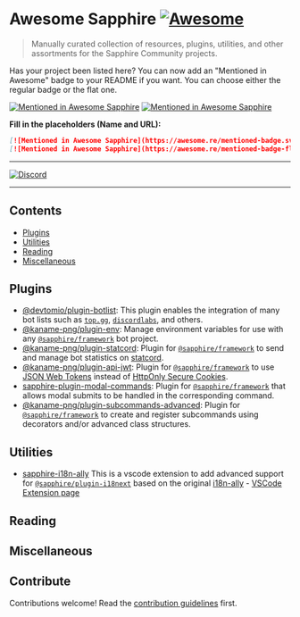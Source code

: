 # Awesome Sapphire [![Awesome](https://awesome.re/badge.svg)](https://awesome.re)

> Manually curated collection of resources, plugins, utilities, and other assortments for the Sapphire Community
> projects.

Has your project been listed here? You can now add an "Mentioned in Awesome" badge to your README if you want. You can
choose either the regular badge or the flat one.

[![Mentioned in Awesome Sapphire](https://awesome.re/mentioned-badge.svg)](https://github.com/sapphiredev/awesome-sapphire)
[![Mentioned in Awesome Sapphire](https://awesome.re/mentioned-badge-flat.svg)](https://github.com/sapphiredev/awesome-sapphire)

**Fill in the placeholders (Name and URL):**

```md
[![Mentioned in Awesome Sapphire](https://awesome.re/mentioned-badge.svg)](https://github.com/sapphiredev/awesome-sapphire)
[![Mentioned in Awesome Sapphire](https://awesome.re/mentioned-badge-flat.svg)](https://github.com/sapphiredev/awesome-sapphire)
```

---

[![Discord](https://discord.com/api/guilds/737141877803057244/embed.png)](https://discord.gg/sapphiredev)

---

## Contents

- [Plugins](#plugins)
- [Utilities](#utilities)
- [Reading](#reading)
- [Miscellaneous](#miscellaneous)

## Plugins

- [@devtomio/plugin-botlist](https://github.com/devtomio/sapphire-plugin-botlist#readme): This plugin enables the
  integration of many bot lists such as [`top.gg`](https://top.gg), [`discordlabs`](https://discordlabs.org), and
  others.
- [@kaname-png/plugin-env](https://github.com/kaname-png/neko-plugins/tree/main/packages/env): Manage environment
  variables for use with any [`@sapphire/framework`](https://github.com/sapphiredev/framework) bot project.
- [@kaname-png/plugin-statcord](https://github.com/kaname-png/neko-plugins/tree/main/packages/statcord): Plugin for
  [`@sapphire/framework`](https://github.com/sapphiredev/framework) to send and manage bot statistics on
  [statcord](https://statcord.com).
- [@kaname-png/plugin-api-jwt](https://github.com/kaname-png/neko-plugins/tree/main/packages/api-jwt): Plugin for
  [`@sapphire/framework`](https://github.com/sapphiredev/framework) to use [JSON Web Tokens](https://jwt.io) instead of
  [HttpOnly Secure Cookies](https://developer.mozilla.org/en-US/docs/Web/HTTP/Cookies).
- [sapphire-plugin-modal-commands](https://github.com/MajesticString/sapphire-plugin-modal-commands#readme): Plugin for
  [`@sapphire/framework`](https://github.com/sapphiredev/framework) that allows modal submits to be handled in the
  corresponding command.
- [@kaname-png/plugin-subcommands-advanced](https://github.com/kaname-png/neko-plugins/tree/subcommands-advanced/packages/subcommands-advanced#readme):
  Plugin for [`@sapphire/framework`](https://github.com/sapphiredev/framework) to create and register subcommands using
  decorators and/or advanced class structures.

## Utilities

- [sapphire-i18n-ally](https://github.com/Mzato0001/i18n-ally/tree/publish) This is a vscode extension to add advanced
  support for [`@sapphire/plugin-i18next`](https://github.com/sapphiredev/plugins/tree/main/packages/i18next) based on
  the original [i18n-ally](https://github.com/lokalise/i18n-ally) -
  [VSCode Extension page](https://marketplace.visualstudio.com/items?itemName=mzato0001.sapphire-i18n-ally)

## Reading

## Miscellaneous

## Contribute

Contributions welcome! Read the [contribution guidelines](.github/CONTRIBUTING.md) first.
